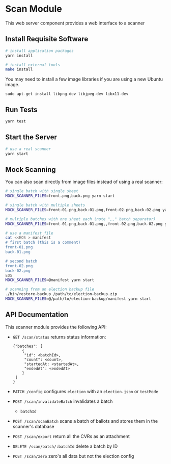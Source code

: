 # Scan Module

This web server component provides a web interface to a scanner

## Install Requisite Software

```sh
# install application packages
yarn install

# install external tools
make install
```

You may need to install a few image libraries if you are using a new Ubuntu image. 
```
sudo apt-get install libpng-dev libjpeg-dev libx11-dev
```


## Run Tests

```sh
yarn test
```

## Start the Server

```sh
# use a real scanner
yarn start
```

## Mock Scanning

You can also scan directly from image files instead of using a real scanner:

```sh
# single batch with single sheet
MOCK_SCANNER_FILES=front.png,back.png yarn start

# single batch with multiple sheets
MOCK_SCANNER_FILES=front-01.png,back-01.png,front-02.png,back-02.png yarn start

# multiple batches with one sheet each (note ",," batch separator)
MOCK_SCANNER_FILES=front-01.png,back-01.png,,front-02.png,back-02.png yarn start

# use a manifest file
cat <<EOS > manifest
# first batch (this is a comment)
front-01.png
back-01.png

# second batch
front-02.png
back-02.png
EOS
MOCK_SCANNER_FILES=@manifest yarn start

# scanning from an election backup file
./bin/restore-backup /path/to/election-backup.zip
MOCK_SCANNER_FILES=@/path/to/election-backup/manifest yarn start
```

## API Documentation

This scanner module provides the following API:

- `GET /scan/status` returns status information:

  ```
  {"batches": [
      {
       "id": <batchId>,
       "count": <count>,
       "startedAt: <startedAt>,
       "endedAt": <endedAt>
      }
   ]
  }
  ```

- `PATCH /config` configures `election` with an `election.json` or `testMode`

- `POST /scan/invalidateBatch` invalidates a batch

  - `batchId`

- `POST /scan/scanBatch` scans a batch of ballots and stores them in the
  scanner's database

- `POST /scan/export` return all the CVRs as an attachment

- `DELETE /scan/batch/:batchId` delete a batch by ID

- `POST /scan/zero` zero's all data but not the election config
